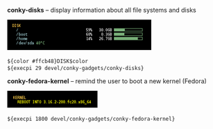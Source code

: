 **conky-disks** – display information about all file systems and disks

![conky-disks screenshot](https://github.com/neingeist/conky-gadgets/raw/master/doc/conky-disks-screenshot.png)

    ${color #ffcb48}DISK$color
    ${execpi 29 devel/conky-gadgets/conky-disks}

**conky-fedora-kernel** – remind the user to boot a new kernel (Fedora)

![conky-fedora-kernel screenshot](https://github.com/neingeist/conky-gadgets/raw/master/doc/conky-fedora-kernel-screenshot.png)

    ${execpi 1800 devel/conky-gadgets/conky-fedora-kernel}

